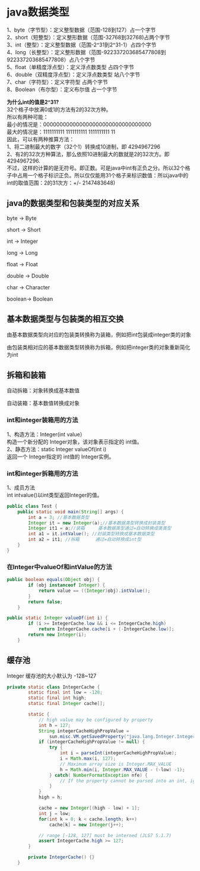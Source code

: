 # java数据类型

1、byte（字节型）：定义整型数据（范围-128到127）占一个字节  
2、short（短整型）：定义整形数据（范围-32768到32768)占两个字节  
3、int（整型）：定义整型数据（范围-2^31到2^31-1）占四个字节  
4、long（长整型）：定义整形数据（范围-922337203685477808到922337203685477808）占八个字节  
5、float（单精度浮点型）：定义浮点数类型 占四个字节  
6、double（双精度浮点型）：定义浮点数类型 站八个字节  
7、char（字符型）：定义字符型 占两个字节  
8、Boolean（布尔型）：定义布尔值 占一个字节

**为什么int的值是2^31?**  
32个格子中放满0或1的方法有2的32次方种。  
所以有两种可能：  
最小的情况是：000000000000000000000000000000000  
最大的情况是：1111111111 1111111111 1111111111 11  
因此，可以有两种推算方法：  
1、将二进制最大的数字（32个1）转换成10进制，即 4294967296  
2、有2的32次方种算法，那么依照10进制最大的数就是2的32次方。即4294967296.  
不过，这样的计算的是无符号。即正数。可是java中int有正负之分。所以32个格子中占用一个格子标识正负。所以仅仅能用31个格子来标识数值：所以java中的int的取值范围：2的31次方：+/- 2147483648)

## java的数据类型和包装类型的对应关系

byte → Byte

short → Short

int → Integer

long → Long

float → Float

double → Double

char → Character

boolean→ Boolean

## 基本数据类型与包装类的相互交换

由基本数据类型向对应的包装类转换称为装箱，例如把int包装成integer类的对象

由包装类相对应的基本数据类型转换称为拆箱，例如把integer类的对象重新简化为int

## 拆箱和装箱

自动拆箱：对象转换成基本数值

自动装箱：基本数值转换成对象

### int和integer装箱用的方法

1、构造方法：Integer(int value）  
构造一个新分配的 Integer对象，该对象表示指定的 int值。  
2、静态方法：static Integer valueOf(int i)  
返回一个 Integer指定的 int值的 Integer实例。

### int和integer拆箱用的方法

1、成员方法  
int intvalue()以int类型返回Integer的值。

```java
public class Test {
    public static void main(String[] args) {
        int a = 3; //基本数据类型
        Integer it = new Integer(a);//基本数据类型转换成封装类型
        Integer it1 = a;//装箱     基本数据类型通过=自动转换成类类型
        int a1 = it.intValue(); //封装类型转换成基本数据类型
        int a2 = it1; //拆箱      通过=自动转换成int型
    }
}
```

### 在Integer中valueOf和intValue的方法

```java
public boolean equals(Object obj) {
        if (obj instanceof Integer) {
            return value == ((Integer)obj).intValue();
        }
        return false;
    }
```

```java
public static Integer valueOf(int i) {
        if (i >= IntegerCache.low && i <= IntegerCache.high)
            return IntegerCache.cache[i + (-IntegerCache.low)];
        return new Integer(i);
    }
```

## 缓存池

Integer 缓存池的大小默认为 -128~127

```java
private static class IntegerCache {
        static final int low = -128;
        static final int high;
        static final Integer cache[];

        static {
            // high value may be configured by property
            int h = 127;
            String integerCacheHighPropValue =
                sun.misc.VM.getSavedProperty("java.lang.Integer.IntegerCache.high");
            if (integerCacheHighPropValue != null) {
                try {
                    int i = parseInt(integerCacheHighPropValue);
                    i = Math.max(i, 127);
                    // Maximum array size is Integer.MAX_VALUE
                    h = Math.min(i, Integer.MAX_VALUE - (-low) -1);
                } catch( NumberFormatException nfe) {
                    // If the property cannot be parsed into an int, ignore it.
                }
            }
            high = h;

            cache = new Integer[(high - low) + 1];
            int j = low;
            for(int k = 0; k < cache.length; k++)
                cache[k] = new Integer(j++);

            // range [-128, 127] must be interned (JLS7 5.1.7)
            assert IntegerCache.high >= 127;
        }

        private IntegerCache() {}
    }
```
